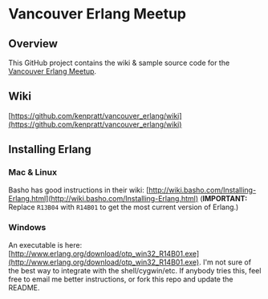 Vancouver Erlang Meetup
=======================

## Overview

This GitHub project contains the wiki & sample source code for the [Vancouver Erlang Meetup](http://www.meetup.com/erlang-vancouver/).

## Wiki

[https://github.com/kenpratt/vancouver_erlang/wiki](https://github.com/kenpratt/vancouver_erlang/wiki)

## Installing Erlang

### Mac & Linux

Basho has good instructions in their wiki: [http://wiki.basho.com/Installing-Erlang.html](http://wiki.basho.com/Installing-Erlang.html) (**IMPORTANT:** Replace `R13B04` with `R14B01` to get the most current version of Erlang.)

### Windows

An executable is here: [http://www.erlang.org/download/otp_win32_R14B01.exe](http://www.erlang.org/download/otp_win32_R14B01.exe). I'm not sure of the best way to integrate with the shell/cygwin/etc. If anybody tries this, feel free to email me better instructions, or fork this repo and update the README.
